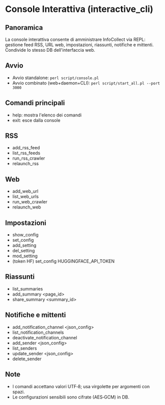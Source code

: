 Console Interattiva (interactive_cli)
=====================================

Panoramica
----------
La console interattiva consente di amministrare InfoCollect via REPL: gestione feed RSS, URL web, impostazioni, riassunti, notifiche e mittenti. Condivide lo stesso DB dell'interfaccia web.

Avvio
-----
- Avvio standalone: `perl script/console.pl`
- Avvio combinato (web+daemon+CLI): `perl script/start_all.pl --port 3000`

Comandi principali
------------------
- help: mostra l'elenco dei comandi
- exit: esce dalla console

RSS
---
- add_rss_feed <titolo> <url>
- list_rss_feeds
- run_rss_crawler
- relaunch_rss

Web
---
- add_web_url <url>
- list_web_urls
- run_web_crawler
- relaunch_web

Impostazioni
------------
- show_config
- set_config <chiave> <valore>
- add_setting <chiave> <valore>
- del_setting <chiave>
- mod_setting <chiave> <valore>
- (token HF) set_config HUGGINGFACE_API_TOKEN <token>

Riassunti
---------
- list_summaries
- add_summary <page_id> <summary>
- share_summary <summary_id> <recipient>

Notifiche e mittenti
--------------------
- add_notification_channel <name> <type> <json_config>
- list_notification_channels
- deactivate_notification_channel <id>
- add_sender <name> <type> <json_config>
- list_senders
- update_sender <id> <name> <type> <json_config> <active>
- delete_sender <id>

Note
----
- I comandi accettano valori UTF‑8; usa virgolette per argomenti con spazi.
- Le configurazioni sensibili sono cifrate (AES‑GCM) in DB.


